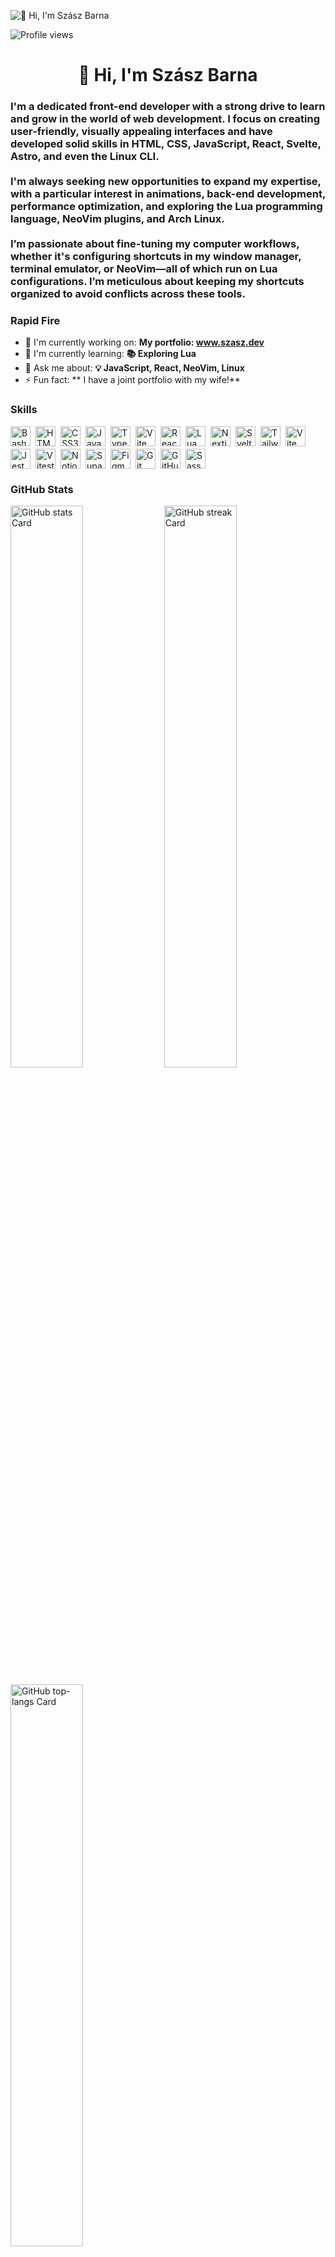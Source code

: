 ![👋 Hi, I'm Szász Barna](https://static.wixstatic.com/media/53fad0_ce0704caa0174d6aa9b2b8101a62fa77~mv2.gif)

![Profile views](https://komarev.com/ghpvc/?username=waikoo&label=Profile%20views&color=0e75b6&style=flat)

<div id="toc">
  <ul align="center" style="list-style: none">
    <summary>
      <h1>
        👋 Hi, I'm Szász Barna
      </h1>
    </summary>
  </ul>
</div>

 **<h3 align="left">I'm a dedicated <strong>front-end developer</strong> with a strong drive to learn and grow in the world of web development. I focus on creating user-friendly, visually appealing interfaces and have developed solid skills in HTML, CSS, JavaScript, React, Svelte, Astro, and even the Linux CLI.
<br>
<br>
I'm always seeking new opportunities to expand my expertise, with a particular interest in animations, back-end development, performance optimization, and exploring the Lua programming language, NeoVim plugins, and Arch Linux. 
<br>
<br>
I’m passionate about fine-tuning my computer workflows, whether it's configuring shortcuts in my window manager, terminal emulator, or NeoVim—all of which run on Lua configurations. I’m meticulous about keeping my shortcuts organized to avoid conflicts across these tools.</h3>**

**<h3 align="left">Rapid Fire</h3>**

- 💼 I'm currently working on: **My portfolio: www.szasz.dev**
- 🌱 I'm currently learning: **📚 Exploring Lua**
- 💬 Ask me about: **💡 JavaScript, React, NeoVim, Linux**
- ⚡ Fun fact: **    I have a joint portfolio with my wife!**

 **<h3 align="left">Skills</h3>**

<div style="display: flex; flex-wrap: wrap; gap: 4px; justify-content: left;"><img src="https://skillicons.dev/icons?i=bash" height="32" alt="Bash" style="margin-right: 4px"> <img src="https://cdn.jsdelivr.net/gh/devicons/devicon/icons/html5/html5-original.svg" height="32" alt="HTML5" style="margin-right: 4px"> <img src="https://cdn.jsdelivr.net/gh/devicons/devicon/icons/css3/css3-original.svg" height="32" alt="CSS3" style="margin-right: 4px"> <img src="https://skillicons.dev/icons?i=javascript" height="32" alt="JavaScript" style="margin-right: 4px"> <img src="https://skillicons.dev/icons?i=typescript" height="32" alt="TypeScript" style="margin-right: 4px"> <img src="https://cdn.jsdelivr.net/gh/devicons/devicon@latest/icons/vitejs/vitejs-original.svg" height="32" alt="Vite" style="margin-right: 4px"> <img src="https://skillicons.dev/icons?i=react" height="32" alt="React" style="margin-right: 4px"> <img src="https://skillicons.dev/icons?i=lua" height="32" alt="Lua" style="margin-right: 4px"> <img src="https://skillicons.dev/icons?i=nextjs" height="32" alt="Nextjs" style="margin-right: 4px"> <img src="https://skillicons.dev/icons?i=svelte" height="32" alt="Svelte" style="margin-right: 4px"> <img src="https://skillicons.dev/icons?i=tailwind" height="32" alt="Tailwind CSS" style="margin-right: 4px"> <img src="https://skillicons.dev/icons?i=vite" height="32" alt="Vite" style="margin-right: 4px"> <img src="https://skillicons.dev/icons?i=jest" height="32" alt="Jest" style="margin-right: 4px"> <img src="https://skillicons.dev/icons?i=vitest	" height="32" alt="Vitest" style="margin-right: 4px"> <img src="https://skillicons.dev/icons?i=notion" height="32" alt="Notion" style="margin-right: 4px"> <img src="https://skillicons.dev/icons?i=supabase" height="32" alt="Supabase" style="margin-right: 4px"> <img src="https://skillicons.dev/icons?i=figma" height="32" alt="Figma" style="margin-right: 4px"> <img src="https://cdn.simpleicons.org/git/F1502F" height="32" alt="Git" style="margin-right: 4px"> <img src="https://cdn.simpleicons.org/github/181717" height="32" alt="GitHub" style="margin-right: 4px"> <img src="https://skillicons.dev/icons?i=sass" height="32" alt="Sass" style="margin-right: 4px"></div>

 **<h3 align="left">GitHub Stats</h3>**

<p align="left">
  <img width="48%" src="https://github-readme-stats.vercel.app/api?username=waikoo&theme=react&hide_title=false&hide_rank=false&show_icons=false&include_all_commits=false&count_private=true&line_height=23" alt="GitHub stats Card" />
  <img width="48%" src="https://streak-stats.demolab.com/?user=waikoo&theme=react&hide_border=false&date_format=M+j%5B%2C+Y%5D&mode=daily&hide_total_contributions=false&hide_current_streak=false&hide_longest_streak=false&card_height=200" alt="GitHub streak Card" />
</p>

<p align="left">
  <img width="48%" src="https://github-readme-stats.vercel.app/api/top-langs?username=waikoo&theme=react&hide_title=false&layout=compact&langs_count=6&hide_progress=false&card_width=400" alt="GitHub top-langs Card" />
</p>


